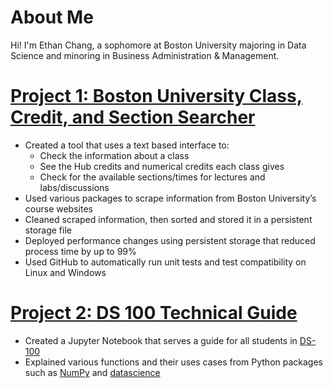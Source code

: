 # About Me
Hi! I'm Ethan Chang, a sophomore at Boston University majoring in Data Science and minoring in Business Administration & Management.

# [Project 1: Boston University Class, Credit, and Section Searcher](https://github.com/ethanc-ec/ScheduleHub)
* Created a tool that uses a text based interface to:
  * Check the information about a class
  * See the Hub credits and numerical credits each class gives
  * Check for the available sections/times for lectures and labs/discussions
* Used various packages to scrape information from Boston University’s  course websites
* Cleaned scraped information, then sorted and stored it in a persistent storage file
* Deployed performance changes using persistent storage that reduced process time by up to 99%
* Used GitHub to automatically run unit tests and test compatibility on Linux and Windows

# [Project 2: DS 100 Technical Guide](https://github.com/langdon/ds-100/tree/cethan-ec_file_jupyter-draft)
* Created a Jupyter Notebook that serves a guide for all students in [DS-100](https://www.bu.edu/academics/cds/courses/cds-ds-100/)
* Explained various functions and their uses cases from Python packages such as [NumPy](https://numpy.org/) and [datascience](http://data8.org/zero-to-data-8/datascience.html)
